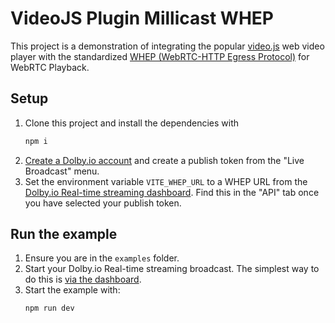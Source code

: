 # VideoJS Plugin Millicast WHEP
This project is a demonstration of integrating the popular [video.js](https://videojs.com/) web video player with the standardized [WHEP (WebRTC-HTTP Egress Protocol)](https://datatracker.ietf.org/doc/draft-murillo-whep/) for WebRTC Playback.

## Setup
1. Clone this project and install the dependencies with
    ```bash
    npm i
    ```
2. [Create a Dolby.io account](https://streaming.dolby.io/signup) and create a publish token from the "Live Broadcast" menu.
3. Set the environment variable `VITE_WHEP_URL` to a WHEP URL from the [Dolby.io Real-time streaming dashboard](https://streaming.dolby.io/#/tokens).  Find this in the "API" tab once you have selected your publish token.

## Run the example
1. Ensure you are in the `examples` folder.
2. Start your Dolby.io Real-time streaming broadcast. The simplest way to do this is [via the dashboard](https://docs.dolby.io/streaming-apis/docs/how-to-broadcast-in-dashboard).
3. Start the example with:
    ```bash
    npm run dev
    ```
